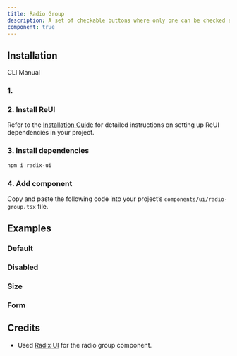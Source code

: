 ```yaml
---
title: Radio Group
description: A set of checkable buttons where only one can be checked at a time.
component: true
---
```


## Installation

CLI
Manual

### 1.

### 2. Install ReUI

Refer to the [Installation Guide](/docs/installation) for detailed instructions on setting up ReUI dependencies in your project.

### 3. Install dependencies

```bash
npm i radix-ui
```

### 4. Add component

Copy and paste the following code into your project’s `components/ui/radio-group.tsx` file.

## Examples

### Default

### Disabled

### Size

### Form

## Credits

- Used [Radix UI](https://www.radix-ui.com/primitives/docs/components/radio-group) for the radio group component.
